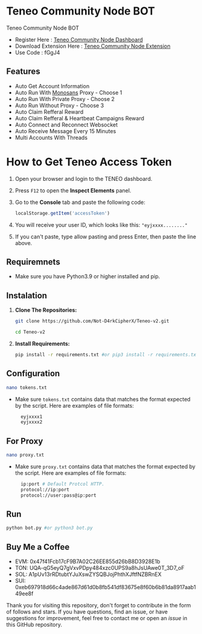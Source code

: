 # Teneo Community Node BOT
Teneo Community Node BOT

- Register Here : [Teneo Community Node Dashboard](https://dashboard.teneo.pro/auth/signup)
- Download Extension Here : [Teneo Community Node Extension](https://chromewebstore.google.com/detail/teneo-community-node/emcclcoaglgcpoognfiggmhnhgabppkm)
- Use Code : fGgJ4

## Features

  - Auto Get Account Information
  - Auto Run With [Monosans](https://raw.githubusercontent.com/monosans/proxy-list/main/proxies/all.txt) Proxy - Choose 1
  - Auto Run With Private Proxy - Choose 2
  - Auto Run Without Proxy - Choose 3
  - Auto Claim Refferal Reward
  - Auto Claim Refferal & Heartbeat Campaigns Reward
  - Auto Connect and Reconnect Websocket
  - Auto Receive Message Every 15 Minutes
  - Multi Accounts With Threads
    
# How to Get Teneo Access Token

1. Open your browser and login to the TENEO dashboard.
2. Press `F12` to open the **Inspect Elements** panel.
3. Go to the **Console** tab and paste the following code:

   ```javascript
   localStorage.getItem('accessToken')
   ```

4. You will receive your user ID, which looks like this: `"eyjxxxx........"`
5. If you can't paste, type allow pasting and press Enter, then paste the line above.

## Requiremnets

- Make sure you have Python3.9 or higher installed and pip.

## Instalation

1. **Clone The Repositories:**
   ```bash
   git clone https://github.com/Not-D4rkCipherX/Teneo-v2.git
   ```
   ```bash
   cd Teneo-v2
   ```

2. **Install Requirements:**
   ```bash
   pip install -r requirements.txt #or pip3 install -r requirements.txt
   ```

## Configuration
```bash
nano tokens.txt
```
- Make sure `tokens.txt` contains data that matches the format expected by the script. Here are examples of file formats:
  ```bash
    eyjxxxx1
    eyjxxxx2
  ```
## For Proxy
```bash
nano proxy.txt
```
- Make sure `proxy.txt` contains data that matches the format expected by the script. Here are examples of file formats:
  ```bash
    ip:port # Default Protcol HTTP.
    protocol://ip:port
    protocol://user:pass@ip:port
  ```

## Run

```bash
python bot.py #or python3 bot.py
```

## Buy Me a Coffee

- EVM: 0x47f41Fcb17cF9B7A02C26EE855d26bB8D3928E1b
- TON: UQA-qG5eyQ7gVxvPDpy484xzc0UPS9a8hJsUAwe0T_3D7_oF
- SOL: A1pUv13rRDtubtYJuXswZYSQBJojPhthXJftfNZBRnEX
- SUI: 0xeb697918d66c4ade867d61d0b8fb541df83675e8f60b6b81da8917aab149ee8f

Thank you for visiting this repository, don't forget to contribute in the form of follows and stars.
If you have questions, find an issue, or have suggestions for improvement, feel free to contact me or open an *issue* in this GitHub repository.
